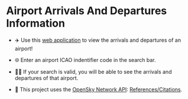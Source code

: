 # Airport Arrivals And Departures Information

- ✈️ Use this [web application]() to view the arrivals and departures of an airport!

- 🌐 Enter an airport ICAO indentifier code in the search bar.

- 🛫🛬 If your search is valid, you will be able to see the arrivals and departures of that airport.

- 🛜 This project uses the [OpenSky Network API](https://opensky-network.org/): [References/Citations](REFERENCES.md).

